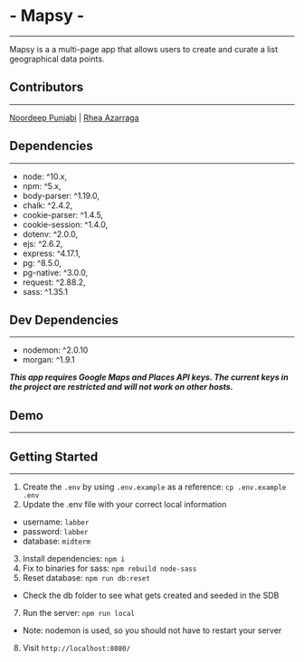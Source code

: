# - Mapsy -
---
Mapsy is a a multi-page app that allows users to create and curate a list geographical data points.

## Contributors
---
[Noordeep Punjabi](https://github.com/noordeep-p)  | [Rhea Azarraga](https://github.com/Rheaazarraga)

## Dependencies
---
* node: ^10.x,
* npm: ^5.x,
* body-parser: ^1.19.0,
* chalk: ^2.4.2,
* cookie-parser: ^1.4.5,
* cookie-session: ^1.4.0,
* dotenv: ^2.0.0,
* ejs: ^2.6.2,
* express: ^4.17.1,
* pg: ^8.5.0,
* pg-native: ^3.0.0,
* request: ^2.88.2,
* sass: ^1.35.1
## Dev Dependencies
---
* nodemon: ^2.0.10
* morgan: ^1.9.1

***This app requires Google Maps and Places API keys. The current keys in the project are restricted and will not work on other hosts.***


## Demo
---

## Getting Started
---

1. Create the `.env` by using `.env.example` as a reference: `cp .env.example .env`
2. Update the .env file with your correct local information 
  - username: `labber` 
  - password: `labber` 
  - database: `midterm`
3. Install dependencies: `npm i`
4. Fix to binaries for sass: `npm rebuild node-sass`
5. Reset database: `npm run db:reset`
  - Check the db folder to see what gets created and seeded in the SDB
7. Run the server: `npm run local`
  - Note: nodemon is used, so you should not have to restart your server
8. Visit `http://localhost:8080/`
